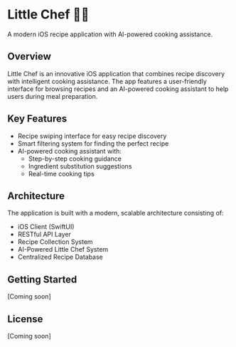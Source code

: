 # Little Chef 👨‍🍳

A modern iOS recipe application with AI-powered cooking assistance.

## Overview

Little Chef is an innovative iOS application that combines recipe discovery with intelligent cooking assistance. The app features a user-friendly interface for browsing recipes and an AI-powered cooking assistant to help users during meal preparation.

## Key Features

- Recipe swiping interface for easy recipe discovery
- Smart filtering system for finding the perfect recipe
- AI-powered cooking assistant with:
  - Step-by-step cooking guidance
  - Ingredient substitution suggestions
  - Real-time cooking tips

## Architecture

The application is built with a modern, scalable architecture consisting of:

- iOS Client (SwiftUI)
- RESTful API Layer
- Recipe Collection System
- AI-Powered Little Chef System
- Centralized Recipe Database

## Getting Started

[Coming soon]

## License

[Coming soon]